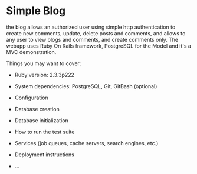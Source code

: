 # Simple Blog

the blog allows an authorized user using simple http authentication to create new comments, update, delete posts and comments, and allows to any user to view blogs and comments, and create comments only. The webapp uses Ruby On Rails framework, PostgreSQL for the Model and it's a MVC demonstration. 


Things you may want to cover:

* Ruby version: 2.3.3p222

* System dependencies: PostgreSQL, Git, GitBash (optional)

* Configuration

* Database creation

* Database initialization

* How to run the test suite

* Services (job queues, cache servers, search engines, etc.)

* Deployment instructions

* ...
